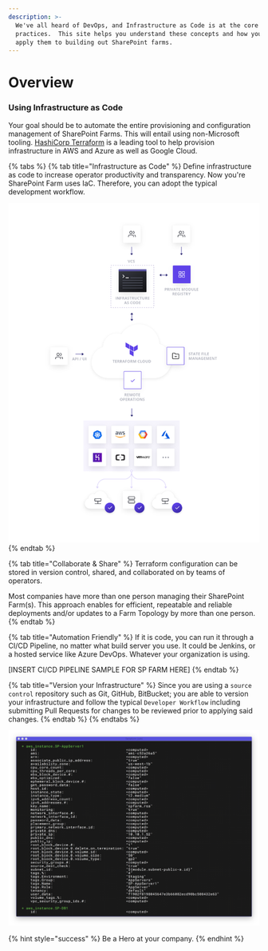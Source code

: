```yaml
---
description: >-
  We've all heard of DevOps, and Infrastructure as Code is at the core of DevOps
  practices.  This site helps you understand these concepts and how you can
  apply them to building out SharePoint farms.
---
```


# Overview

### Using Infrastructure as Code

Your goal should be to automate the entire provisioning and configuration management of SharePoint Farms.  This will entail using non-Microsoft tooling.  [HashiCorp Terraform](https://www.terraform.io/) is a leading tool to help provision infrastructure in AWS and Azure as well as Google Cloud.



{% tabs %}
{% tab title="Infrastructure as Code" %}
Define infrastructure as code to increase operator productivity and transparency.  Now you're SharePoint Farm uses IaC.  Therefore, you can adopt the typical development workflow.



![Infrastructure as Code - deploy to multiple clouds](.gitbook/assets/image%20%283%29.png)
{% endtab %}

{% tab title="Collaborate & Share" %}
Terraform configuration can be stored in version control, shared, and collaborated on by teams of operators.

Most companies have more than one person managing their SharePoint Farm\(s\).  This approach enables for efficient, repeatable and reliable deployments and/or updates to a Farm Topology by more than one person.
{% endtab %}

{% tab title="Automation Friendly" %}
If it is code, you can run it through a CI/CD Pipeline, no matter what build server you use.  It could be Jenkins, or a hosted service like Azure DevOps.  Whatever your organization is using.



\[INSERT CI/CD PIPELINE SAMPLE FOR SP FARM HERE\]
{% endtab %}

{% tab title="Version your Infrastructure" %}
Since you are using a `source control` repository such as Git, GitHub, BitBucket; you are able to version your infrastructure and follow the typical `Developer Workflow` including submitting Pull Requests for changes to be reviewed prior to applying said changes.
{% endtab %}
{% endtabs %}

![With a single command, provision a farm to AWS, Azure or GCP](.gitbook/assets/terminal.png)

{% hint style="success" %}
Be a Hero at your company.
{% endhint %}

